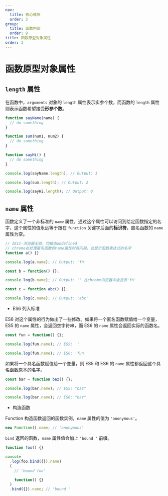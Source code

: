 ```yaml
---
nav:
  title: 核心模块
  order: 3
group:
  title: 函数内部
  order: 9
title: 函数原型对象属性
order: 3
---
```


# 函数原型对象属性

## `length` 属性

在函数中，`arguments` 对象的 `length` 属性表示实参个数，而函数的 `length` 属性则表示函数希望接受**形参个数**。

```js
function sayName(name) {
  // do something
}

function sum(num1, num2) {
  // do something
}

function sayHi() {
  // do something
}

console.log(sayName.length); // Output: 1

console.log(sum.length); // Output: 2

console.log(sayHi.length); // Output: 0
```

## `name` 属性

函数定义了一个非标准的 `name` 属性，通过这个属性可以访问到给定函数指定的名字，这个属性的值永远等于跟在 `function` 关键字后面的**标识符**，匿名函数的 `name` 属性为空。

```js
// IE11-浏览器无效，均输出undefined
// chrome在处理匿名函数的name属性时有问题，会显示函数表达式的名字
function a() {}

console.log(a.name); // Output: 'fn'

const b = function() {};

console.log(b.name); // Output: '' 在chrome浏览器中会显示'fn'

const c = function abc() {};

console.log(c.name); // Output: 'abc'
```

- ES6 列入标准

ES6 对这个属性的行为做出了一些修改。如果将一个匿名函数赋值给一个变量，ES5 的 `name` 属性，会返回空字符串，而 ES6 的 `name` 属性会返回实际的函数名。

```js
const fun = function() {};

console.log(fun.name); // ES5: ''

console.log(fun.name); // ES6: 'fun'
```

如果将一个具名函数赋值给一个变量，则 ES5 和 ES6 的 `name` 属性都返回这个具名函数原本的名字。

```js
const bar = function baz() {};

console.log(bar.name); // ES5: "baz"

console.log(bar.name); // ES6: "baz"
```

- 构造函数

Function 构造函数返回的函数实例，`name` 属性的值为 `'anonymous'`。

```js
new Function().name; // 'anonymous'
```

`bind` 返回的函数，`name` 属性值会加上 `'bound '` 前缀。

```js
function foo() {}

console
  .log(foo.bind({}).name)
  (
    // 'bound foo'

    function() {}
  )
  .bind({}).name; // 'bound '
```
